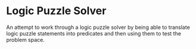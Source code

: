 Logic Puzzle Solver
===================

An attempt to work through a logic puzzle solver by being able
to translate logic puzzle statements into predicates and then
using them to test the problem space.
